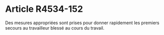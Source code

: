# Article R4534-152

  
Des mesures appropriées sont prises pour donner rapidement les premiers secours au travailleur blessé au cours du travail.